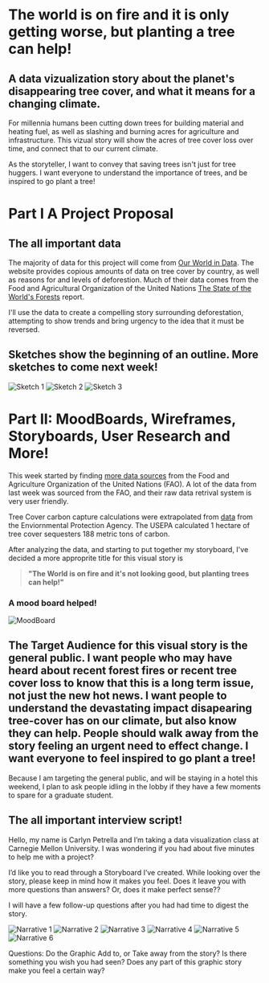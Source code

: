 # The world is on fire and it is only getting worse, but planting a tree can help!
## A data vizualization story about the planet's disappearing tree cover, and what it means for a changing climate. 

For millennia humans been cutting down trees for building material and heating fuel, as well as slashing and burning acres for agriculture and infrastructure.  This vizual story will show the acres of tree cover loss over time, and connect that to our current climate. 

As the storyteller, I want to convey that saving trees isn't just for tree huggers. I want everyone to understand the importance of trees, and be inspired to go plant a tree!

# Part I A Project Proposal 

## The all important data
The majority of data for this project will come from [Our World in Data](https://ourworldindata.org/forests). The website provides copious amounts of data on tree cover by country, as well as reasons for and levels of deforestion. Much of their data comes from the Food and Agricultural Organization of the United Nations [The State of the World's Forests](http://www.fao.org/3/I9535EN/i9535en.pdf) report. 

I'll use the data to create a compelling story surrounding deforestation, attempting to show trends and bring urgency to the idea that it must be reversed. 

## Sketches show the beginning of an outline. More sketches to come next week! 

![Sketch 1](https://carlynpetrella.github.io/carlynrocks/Sketch1.JPG)
![Sketch 2](https://carlynpetrella.github.io/carlynrocks/Sketch2.JPG)
![Sketch 3](https://carlynpetrella.github.io/carlynrocks/Sketch3.JPG)


# Part II: MoodBoards, Wireframes, Storyboards, User Research and More! 

This week started by finding [more data sources](http://www.fao.org/faostat/en/#data/LC) from the Food and Agriculture Organization of the United Nations (FAO). A lot of the data from last week was sourced from the FAO, and their raw data retrival system is very user friendly. 

Tree Cover carbon capture calculations were extrapolated from [data](https://www.epa.gov/energy/greenhouse-gases-equivalencies-calculator-calculations-and-references#pineforests) from the Enviornmental Protection Agency. The USEPA calculated 1 hectare of tree cover sequesters 188 metric tons of carbon. 

After analyzing the data, and starting to put together my storyboard, I've decided a more approprite title for this visual story is 
> **"The World is on fire and it's not looking good, but planting trees can help!"**


### A mood board helped!
![MoodBoard](https://carlynpetrella.github.io/carlynrocks/MoodBoardjpg.JPG)

## The Target Audience for this visual story is the general public. I want people who may have heard about recent forest fires or recent tree cover loss to know that this is a long term issue, not just the new hot news. I want people to understand the devastating impact disapearing tree-cover has on our climate, but also know they can help. People should walk away from the story feeling an urgent need to effect change. I want everyone to feel inspired to go plant a tree!

Because I am targeting the general public, and will be staying in a hotel this weekend, I plan to ask people idling in the lobby if they have a few moments to spare for a graduate student. 

## The all important interview script! 

Hello, my name is Carlyn Petrella and I’m taking a data visualization class at Carnegie Mellon University. I was wondering if you had about five minutes to help me with a project?

I’d like you to read through a Storyboard I’ve created. While looking over the story, please keep in mind how it makes you feel. Does it leave you with more questions than answers? Or, does it make perfect sense??

I will have a few follow-up questions after you had had time to digest the story.

![Narrative 1](https://carlynpetrella.github.io/carlynrocks/Narritive.1.JPG)
![Narrative 2](https://carlynpetrella.github.io/carlynrocks/Narritive.2.JPG)
![Narrative 3](https://carlynpetrella.github.io/carlynrocks/Narritive.3.JPG)
![Narrative 4](https://carlynpetrella.github.io/carlynrocks/Narritive.4.JPG)
![Narrative 5](https://carlynpetrella.github.io/carlynrocks/Narritive.5.JPG)
![Narrative 6](https://carlynpetrella.github.io/carlynrocks/Narritive.6.JPG)

Questions: Do the Graphic Add to, or Take away from the story?
Is there something you wish you had seen?
Does any part of this graphic story make you feel a certain way?
